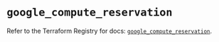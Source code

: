 # `google_compute_reservation`

Refer to the Terraform Registry for docs: [`google_compute_reservation`](https://registry.terraform.io/providers/hashicorp/google-beta/6.37.0/docs/resources/google_compute_reservation).
